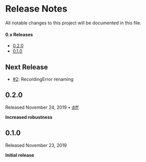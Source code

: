 Release Notes
=============

All notable changes to this project will be documented in this file.

#### 0.x Releases

- [0.2.0](#020)
- [0.1.0](#010)

## Next Release

- [#2](https://github.com/groue/CombineExpectations/pull/2): RecordingError renaming


## 0.2.0

Released November 24, 2019 &bull; [diff](https://github.com/groue/CombineExpectations/compare/v0.1.0...v0.2.0)

**Increased robustness**

## 0.1.0

Released November 23, 2019

**Initial release**
